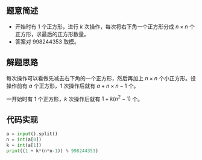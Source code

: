 ## 题意简述
- 开始时有 $1$ 个正方形，进行 $k$ 次操作，每次将右下角一个正方形分成 $n\times n$ 个正方形，求最后的正方形数量。
- 答案对 $998244353$ 取模。

## 解题思路
每次操作可以看做先减去右下角的一个正方形，然后再加上 $n\times n$ 个小正方形。设操作前有 $a$ 个正方形，$1$ 次操作后就有 $a+n\times n-1$ 个。

一开始时有 $1$ 个正方形，$k$ 次操作后就有 $1+k(n^2-1)$ 个。

## 代码实现
```python
a = input().split()
n = int(a[0])
k = int(a[1])
print((1 + k*(n*n-1)) % 998244353)
```